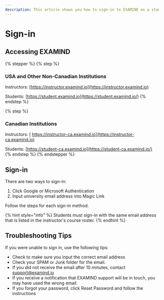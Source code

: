 ```yaml
---
description: This article shows you how to sign-in to EXAMIND as a standalone product.
---
```


# Sign-in

## Accessing EXAMIND

{% stepper %}
{% step %}
### USA and Other Non-Canadian Institutions

Instructors: [https://instructor.examind.io](https://instructor.examind.io)

Students: [https://student.examind.io](https://student.examind.io/)
{% endstep %}

{% step %}
### Canadian Institutions

Instructors: [ https://instructor-ca.examind.io](https://instructor-ca.examind.io)

Students: [https://student-ca.examind.io](https://student-ca.examind.io/)
{% endstep %}
{% endstepper %}

## Sign-in

There are two ways to sign-in:

1. Click Google or Microsoft Authentication
2. Input university email address into Magic Link&#x20;

Follow the steps for each sign-in method.&#x20;

{% hint style="info" %}
Students must sign-in with the same email address that is listed in the instructor's course roster.&#x20;
{% endhint %}

## Troubleshooting Tips

If you were unable to sign in, use the following tips:

* Check to make sure you input the correct email address
* Check your SPAM or Junk folder for the email.
* If you did not receive the email after 10 minutes, contact support@examind.io
* If you receive a notification that EXAMIND support will be in touch, you may have used the wrong email.&#x20;
* If you forgot your password, click Reset Password and follow the instructions
